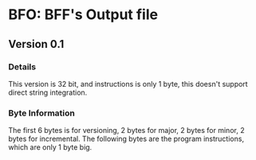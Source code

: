 # BFO: BFF's Output file
## Version 0.1
### Details
This version is 32 bit, and instructions is only 1 byte, this doesn't support direct string integration. 

### Byte Information
The first 6 bytes is for versioning, 
2 bytes for major, 2 bytes for minor, 2 bytes for incremental.
The following bytes are the program instructions, which are only 1 byte big.

